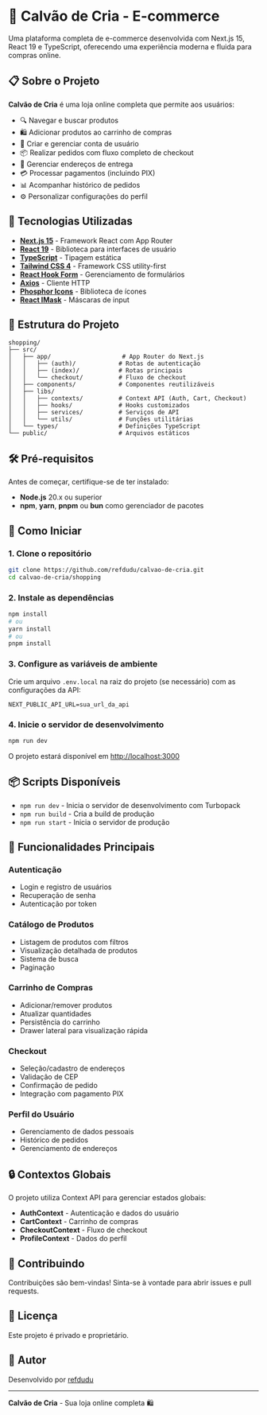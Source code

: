 # 🛒 Calvão de Cria - E-commerce

Uma plataforma completa de e-commerce desenvolvida com Next.js 15, React 19 e TypeScript, oferecendo uma experiência moderna e fluida para compras online.

## 📋 Sobre o Projeto

**Calvão de Cria** é uma loja online completa que permite aos usuários:

- 🔍 Navegar e buscar produtos
- 🛍️ Adicionar produtos ao carrinho de compras
- 👤 Criar e gerenciar conta de usuário
- 📦 Realizar pedidos com fluxo completo de checkout
- 📍 Gerenciar endereços de entrega
- 💳 Processar pagamentos (incluindo PIX)
- 📊 Acompanhar histórico de pedidos
- ⚙️ Personalizar configurações do perfil

## 🚀 Tecnologias Utilizadas

- **[Next.js 15](https://nextjs.org/)** - Framework React com App Router
- **[React 19](https://react.dev/)** - Biblioteca para interfaces de usuário
- **[TypeScript](https://www.typescriptlang.org/)** - Tipagem estática
- **[Tailwind CSS 4](https://tailwindcss.com/)** - Framework CSS utility-first
- **[React Hook Form](https://react-hook-form.com/)** - Gerenciamento de formulários
- **[Axios](https://axios-http.com/)** - Cliente HTTP
- **[Phosphor Icons](https://phosphoricons.com/)** - Biblioteca de ícones
- **[React IMask](https://imask.js.org/guide.html)** - Máscaras de input

## 📁 Estrutura do Projeto

```
shopping/
├── src/
│   ├── app/                    # App Router do Next.js
│   │   ├── (auth)/            # Rotas de autenticação
│   │   ├── (index)/           # Rotas principais
│   │   └── checkout/          # Fluxo de checkout
│   ├── components/            # Componentes reutilizáveis
│   ├── libs/
│   │   ├── contexts/          # Context API (Auth, Cart, Checkout)
│   │   ├── hooks/             # Hooks customizados
│   │   ├── services/          # Serviços de API
│   │   └── utils/             # Funções utilitárias
│   └── types/                 # Definições TypeScript
└── public/                    # Arquivos estáticos
```

## 🛠️ Pré-requisitos

Antes de começar, certifique-se de ter instalado:

- **Node.js** 20.x ou superior
- **npm**, **yarn**, **pnpm** ou **bun** como gerenciador de pacotes

## 🎯 Como Iniciar

### 1. Clone o repositório

```bash
git clone https://github.com/refdudu/calvao-de-cria.git
cd calvao-de-cria/shopping
```

### 2. Instale as dependências

```bash
npm install
# ou
yarn install
# ou
pnpm install
```

### 3. Configure as variáveis de ambiente

Crie um arquivo `.env.local` na raiz do projeto (se necessário) com as configurações da API:

```env
NEXT_PUBLIC_API_URL=sua_url_da_api
```

### 4. Inicie o servidor de desenvolvimento

```bash
npm run dev
```

O projeto estará disponível em [http://localhost:3000](http://localhost:3000)

## 📦 Scripts Disponíveis

- `npm run dev` - Inicia o servidor de desenvolvimento com Turbopack
- `npm run build` - Cria a build de produção
- `npm run start` - Inicia o servidor de produção

## 🎨 Funcionalidades Principais

### Autenticação
- Login e registro de usuários
- Recuperação de senha
- Autenticação por token

### Catálogo de Produtos
- Listagem de produtos com filtros
- Visualização detalhada de produtos
- Sistema de busca
- Paginação

### Carrinho de Compras
- Adicionar/remover produtos
- Atualizar quantidades
- Persistência do carrinho
- Drawer lateral para visualização rápida

### Checkout
- Seleção/cadastro de endereços
- Validação de CEP
- Confirmação de pedido
- Integração com pagamento PIX

### Perfil do Usuário
- Gerenciamento de dados pessoais
- Histórico de pedidos
- Gerenciamento de endereços

## 🔒 Contextos Globais

O projeto utiliza Context API para gerenciar estados globais:

- **AuthContext** - Autenticação e dados do usuário
- **CartContext** - Carrinho de compras
- **CheckoutContext** - Fluxo de checkout
- **ProfileContext** - Dados do perfil

## 🤝 Contribuindo

Contribuições são bem-vindas! Sinta-se à vontade para abrir issues e pull requests.

## 📄 Licença

Este projeto é privado e proprietário.

## 👥 Autor

Desenvolvido por [refdudu](https://github.com/refdudu)

---

**Calvão de Cria** - Sua loja online completa 🛍️

